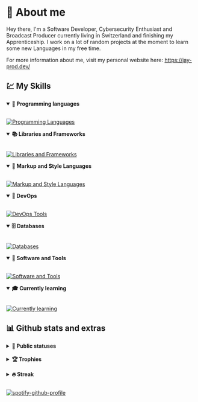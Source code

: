 # 🙋 About me

Hey there, I'm a Software Developer, Cybersecurity Enthusiast and Broadcast Producer currently living in Switzerland and finishing my Apprenticeship.
I work on a lot of random projects at the moment to learn some new Languages in my free time.

For more information about me, visit my personal website here: https://jay-prod.dev/

## 💹 My Skills 

<details open>
  <summary><b>📌 Programming languages</b></summary>
  <br>

[![Programming Languages](https://skillicons.dev/icons?i=cs,c,js,ts,py)](https://skillicons.dev)
</details>

<details open>
  <summary><b>📚 Libraries and Frameworks</b></summary>
  <br>

[![Libraries and Frameworks](https://skillicons.dev/icons?i=dotnet,angular,bootstrap,bots,discordjs,express)](https://skillicons.dev)
</details>

<details open>
  <summary><b>🎨 Markup and Style Languages</b></summary>
  <br>

[![Markup and Style Languages](https://skillicons.dev/icons?i=html,css,sass,markdown)](https://skillicons.dev)
</details>

<details open>
  <summary><b>🧠 DevOps</b></summary>
  <br>

[![DevOps Tools](https://skillicons.dev/icons?i=docker,githubactions)](https://skillicons.dev)
</details>

<details open>
  <summary><b>🗄️ Databases</b></summary>
  <br>
    
[![Databases](https://skillicons.dev/icons?i=mongodb,mysql,postgres)](https://skillicons.dev)
</details>

<details open>
  <summary><b>🔧 Software and Tools</b></summary>
  <br>
    
[![Software and Tools](https://skillicons.dev/icons?i=git,github,neovim,linux,arch,windows,vscode)](https://skillicons.dev)
</details>

<details open>
  <summary><b>🎓 Currently learning</b></summary>
  <br>
    
[![Currently learning](https://skillicons.dev/icons?i=rust,cpp,go,materialui)](https://skillicons.dev)
</details>

## 📊 Github stats and extras

<details>
  <summary><b>🧬 Public statuses</b></summary>
  <br>

<img height="180em" src="https://github-readme-stats.vercel.app/api?username=j4ytr1n1ty&show_icons=true&bg_color=00000000"/>
<img height="180em" src="https://github-readme-stats.vercel.app/api/top-langs/?username=j4ytr1n1ty&layout=compact&bg_color=00000000"/>

</details>
<br>

<details>
  <summary><b>🏆 Trophies</b></summary>
<br>

  <img src="https://github-profile-trophy.vercel.app/?username=j4ytr1n1ty&theme=tokyonight&row=2&no-bg=true&column=3&margin-w=15&margin-h=15"/>
</details>

<br>

<details>
  <summary><b>🔥 Streak</b></summary>
  <br>

[![GitHub Streak](https://streak-stats.demolab.com?user=j4ytr1n1ty&theme=transparent&date_format=%5BY%20%5DM%20j)](https://git.io/streak-stats)
</details>
<br>

[![spotify-github-profile](https://spotify-github-profile.vercel.app/api/view?uid=l14i65b7ipl3v1ezms5ny850m&cover_image=true&theme=novatorem&show_offline=true&background_color=000000&interchange=false&bar_color=53b14f&bar_color_cover=false)](https://spotify-github-profile.vercel.app/api/view?uid=l14i65b7ipl3v1ezms5ny850m&redirect=true)
